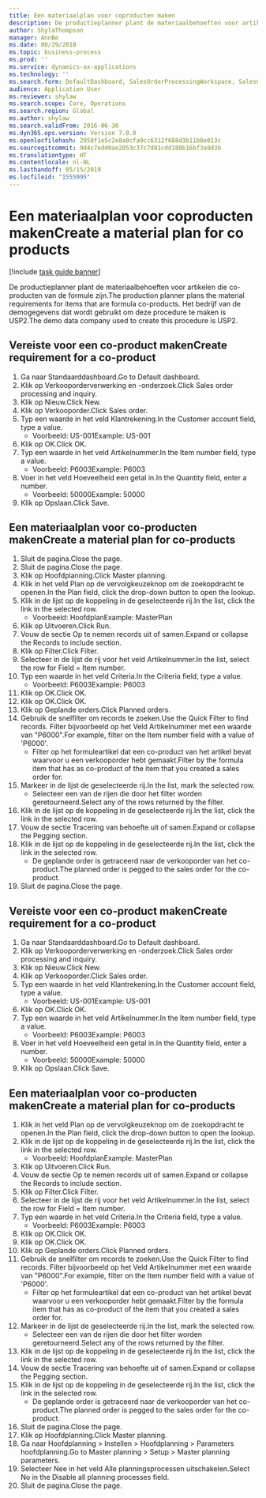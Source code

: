 ```yaml
---
title: Een materiaalplan voor coproducten maken
description: De productieplanner plant de materiaalbehoeften voor artikelen die co-producten van de formule zijn.
author: ShylaThompson
manager: AnnBe
ms.date: 08/29/2018
ms.topic: business-process
ms.prod: ''
ms.service: dynamics-ax-applications
ms.technology: ''
ms.search.form: DefaultDashboard, SalesOrderProcessingWorkspace, SalesCreateOrder, SalesTable, ReqCreatePlanWorkspace, ReqTransPlanCard, SysQueryForm, ReqTransPo
audience: Application User
ms.reviewer: shylaw
ms.search.scope: Core, Operations
ms.search.region: Global
ms.author: shylaw
ms.search.validFrom: 2016-06-30
ms.dyn365.ops.version: Version 7.0.0
ms.openlocfilehash: 2958f1e5c2e8a0cfa9cc6312f688d3b11b8e013c
ms.sourcegitcommit: 9d4c7edd0ae2053c37c7d81cdd180b16bf3a9d3b
ms.translationtype: HT
ms.contentlocale: nl-NL
ms.lasthandoff: 05/15/2019
ms.locfileid: "1555995"
---
```

# <a name="create-a-material-plan-for-co-products"></a><span data-ttu-id="abf59-103">Een materiaalplan voor coproducten maken</span><span class="sxs-lookup"><span data-stu-id="abf59-103">Create a material plan for co products</span></span>

[!include [task guide banner](../../includes/task-guide-banner.md)]

<span data-ttu-id="abf59-104">De productieplanner plant de materiaalbehoeften voor artikelen die co-producten van de formule zijn.</span><span class="sxs-lookup"><span data-stu-id="abf59-104">The production planner plans the material requirements for items that are formula co-products.</span></span> <span data-ttu-id="abf59-105">Het bedrijf van de demogegevens dat wordt gebruikt om deze procedure te maken is USP2.</span><span class="sxs-lookup"><span data-stu-id="abf59-105">The demo data company used to create this procedure is USP2.</span></span>


## <a name="create-requirement-for-a-co-product"></a><span data-ttu-id="abf59-106">Vereiste voor een co-product maken</span><span class="sxs-lookup"><span data-stu-id="abf59-106">Create requirement for a co-product</span></span>
1. <span data-ttu-id="abf59-107">Ga naar Standaarddashboard.</span><span class="sxs-lookup"><span data-stu-id="abf59-107">Go to Default dashboard.</span></span>
2. <span data-ttu-id="abf59-108">Klik op Verkooporderverwerking en -onderzoek.</span><span class="sxs-lookup"><span data-stu-id="abf59-108">Click Sales order processing and inquiry.</span></span>
3. <span data-ttu-id="abf59-109">Klik op Nieuw.</span><span class="sxs-lookup"><span data-stu-id="abf59-109">Click New.</span></span>
4. <span data-ttu-id="abf59-110">Klik op Verkooporder.</span><span class="sxs-lookup"><span data-stu-id="abf59-110">Click Sales order.</span></span>
5. <span data-ttu-id="abf59-111">Typ een waarde in het veld Klantrekening.</span><span class="sxs-lookup"><span data-stu-id="abf59-111">In the Customer account field, type a value.</span></span>
    * <span data-ttu-id="abf59-112">Voorbeeld: US-001</span><span class="sxs-lookup"><span data-stu-id="abf59-112">Example: US-001</span></span>  
6. <span data-ttu-id="abf59-113">Klik op OK.</span><span class="sxs-lookup"><span data-stu-id="abf59-113">Click OK.</span></span>
7. <span data-ttu-id="abf59-114">Typ een waarde in het veld Artikelnummer.</span><span class="sxs-lookup"><span data-stu-id="abf59-114">In the Item number field, type a value.</span></span>
    * <span data-ttu-id="abf59-115">Voorbeeld: P6003</span><span class="sxs-lookup"><span data-stu-id="abf59-115">Example: P6003</span></span>  
8. <span data-ttu-id="abf59-116">Voer in het veld Hoeveelheid een getal in.</span><span class="sxs-lookup"><span data-stu-id="abf59-116">In the Quantity field, enter a number.</span></span>
    * <span data-ttu-id="abf59-117">Voorbeeld: 50000</span><span class="sxs-lookup"><span data-stu-id="abf59-117">Example: 50000</span></span>  
9. <span data-ttu-id="abf59-118">Klik op Opslaan.</span><span class="sxs-lookup"><span data-stu-id="abf59-118">Click Save.</span></span>

## <a name="create-a-material-plan-for-co-products"></a><span data-ttu-id="abf59-119">Een materiaalplan voor co-producten maken</span><span class="sxs-lookup"><span data-stu-id="abf59-119">Create a material plan for co-products</span></span>
1. <span data-ttu-id="abf59-120">Sluit de pagina.</span><span class="sxs-lookup"><span data-stu-id="abf59-120">Close the page.</span></span>
2. <span data-ttu-id="abf59-121">Sluit de pagina.</span><span class="sxs-lookup"><span data-stu-id="abf59-121">Close the page.</span></span>
3. <span data-ttu-id="abf59-122">Klik op Hoofdplanning.</span><span class="sxs-lookup"><span data-stu-id="abf59-122">Click Master planning.</span></span>
4. <span data-ttu-id="abf59-123">Klik in het veld Plan op de vervolgkeuzeknop om de zoekopdracht te openen.</span><span class="sxs-lookup"><span data-stu-id="abf59-123">In the Plan field, click the drop-down button to open the lookup.</span></span>
5. <span data-ttu-id="abf59-124">Klik in de lijst op de koppeling in de geselecteerde rij.</span><span class="sxs-lookup"><span data-stu-id="abf59-124">In the list, click the link in the selected row.</span></span>
    * <span data-ttu-id="abf59-125">Voorbeeld: Hoofdplan</span><span class="sxs-lookup"><span data-stu-id="abf59-125">Example: MasterPlan</span></span>  
6. <span data-ttu-id="abf59-126">Klik op Uitvoeren.</span><span class="sxs-lookup"><span data-stu-id="abf59-126">Click Run.</span></span>
7. <span data-ttu-id="abf59-127">Vouw de sectie Op te nemen records uit of samen.</span><span class="sxs-lookup"><span data-stu-id="abf59-127">Expand or collapse the Records to include section.</span></span>
8. <span data-ttu-id="abf59-128">Klik op Filter.</span><span class="sxs-lookup"><span data-stu-id="abf59-128">Click Filter.</span></span>
9. <span data-ttu-id="abf59-129">Selecteer in de lijst de rij voor het veld Artikelnummer.</span><span class="sxs-lookup"><span data-stu-id="abf59-129">In the list, select the row for Field = Item number.</span></span>
10. <span data-ttu-id="abf59-130">Typ een waarde in het veld Criteria.</span><span class="sxs-lookup"><span data-stu-id="abf59-130">In the Criteria field, type a value.</span></span>
    * <span data-ttu-id="abf59-131">Voorbeeld: P6003</span><span class="sxs-lookup"><span data-stu-id="abf59-131">Example: P6003</span></span>  
11. <span data-ttu-id="abf59-132">Klik op OK.</span><span class="sxs-lookup"><span data-stu-id="abf59-132">Click OK.</span></span>
12. <span data-ttu-id="abf59-133">Klik op OK.</span><span class="sxs-lookup"><span data-stu-id="abf59-133">Click OK.</span></span>
13. <span data-ttu-id="abf59-134">Klik op Geplande orders.</span><span class="sxs-lookup"><span data-stu-id="abf59-134">Click Planned orders.</span></span>
14. <span data-ttu-id="abf59-135">Gebruik de snelfilter om records te zoeken.</span><span class="sxs-lookup"><span data-stu-id="abf59-135">Use the Quick Filter to find records.</span></span> <span data-ttu-id="abf59-136">Filter bijvoorbeeld op het Veld Artikelnummer met een waarde van "P6000".</span><span class="sxs-lookup"><span data-stu-id="abf59-136">For example, filter on the Item number field with a value of 'P6000'.</span></span>
    * <span data-ttu-id="abf59-137">Filter op het formuleartikel dat een co-product van het artikel bevat waarvoor u een verkooporder hebt gemaakt.</span><span class="sxs-lookup"><span data-stu-id="abf59-137">Filter by the formula item that has as co-product of the item that you created a sales order for.</span></span>  
15. <span data-ttu-id="abf59-138">Markeer in de lijst de geselecteerde rij.</span><span class="sxs-lookup"><span data-stu-id="abf59-138">In the list, mark the selected row.</span></span>
    * <span data-ttu-id="abf59-139">Selecteer een van de rijen die door het filter worden geretourneerd.</span><span class="sxs-lookup"><span data-stu-id="abf59-139">Select any of the rows returned by the filter.</span></span>  
16. <span data-ttu-id="abf59-140">Klik in de lijst op de koppeling in de geselecteerde rij.</span><span class="sxs-lookup"><span data-stu-id="abf59-140">In the list, click the link in the selected row.</span></span>
17. <span data-ttu-id="abf59-141">Vouw de sectie Tracering van behoefte uit of samen.</span><span class="sxs-lookup"><span data-stu-id="abf59-141">Expand or collapse the Pegging section.</span></span>
18. <span data-ttu-id="abf59-142">Klik in de lijst op de koppeling in de geselecteerde rij.</span><span class="sxs-lookup"><span data-stu-id="abf59-142">In the list, click the link in the selected row.</span></span>
    * <span data-ttu-id="abf59-143">De geplande order is getraceerd naar de verkooporder van het co-product.</span><span class="sxs-lookup"><span data-stu-id="abf59-143">The planned order is pegged to the sales order for the co-product.</span></span>  
19. <span data-ttu-id="abf59-144">Sluit de pagina.</span><span class="sxs-lookup"><span data-stu-id="abf59-144">Close the page.</span></span>

## <a name="create-requirement-for-a-co-product"></a><span data-ttu-id="abf59-145">Vereiste voor een co-product maken</span><span class="sxs-lookup"><span data-stu-id="abf59-145">Create requirement for a co-product</span></span>
1. <span data-ttu-id="abf59-146">Ga naar Standaarddashboard.</span><span class="sxs-lookup"><span data-stu-id="abf59-146">Go to Default dashboard.</span></span>
2. <span data-ttu-id="abf59-147">Klik op Verkooporderverwerking en -onderzoek.</span><span class="sxs-lookup"><span data-stu-id="abf59-147">Click Sales order processing and inquiry.</span></span>
3. <span data-ttu-id="abf59-148">Klik op Nieuw.</span><span class="sxs-lookup"><span data-stu-id="abf59-148">Click New.</span></span>
4. <span data-ttu-id="abf59-149">Klik op Verkooporder.</span><span class="sxs-lookup"><span data-stu-id="abf59-149">Click Sales order.</span></span>
5. <span data-ttu-id="abf59-150">Typ een waarde in het veld Klantrekening.</span><span class="sxs-lookup"><span data-stu-id="abf59-150">In the Customer account field, type a value.</span></span>
    * <span data-ttu-id="abf59-151">Voorbeeld: US-001</span><span class="sxs-lookup"><span data-stu-id="abf59-151">Example: US-001</span></span>  
6. <span data-ttu-id="abf59-152">Klik op OK.</span><span class="sxs-lookup"><span data-stu-id="abf59-152">Click OK.</span></span>
7. <span data-ttu-id="abf59-153">Typ een waarde in het veld Artikelnummer.</span><span class="sxs-lookup"><span data-stu-id="abf59-153">In the Item number field, type a value.</span></span>
    * <span data-ttu-id="abf59-154">Voorbeeld: P6003</span><span class="sxs-lookup"><span data-stu-id="abf59-154">Example: P6003</span></span>  
8. <span data-ttu-id="abf59-155">Voer in het veld Hoeveelheid een getal in.</span><span class="sxs-lookup"><span data-stu-id="abf59-155">In the Quantity field, enter a number.</span></span>
    * <span data-ttu-id="abf59-156">Voorbeeld: 50000</span><span class="sxs-lookup"><span data-stu-id="abf59-156">Example: 50000</span></span>  
9. <span data-ttu-id="abf59-157">Klik op Opslaan.</span><span class="sxs-lookup"><span data-stu-id="abf59-157">Click Save.</span></span>

## <a name="create-a-material-plan-for-co-products"></a><span data-ttu-id="abf59-158">Een materiaalplan voor co-producten maken</span><span class="sxs-lookup"><span data-stu-id="abf59-158">Create a material plan for co-products</span></span>
1. <span data-ttu-id="abf59-159">Klik in het veld Plan op de vervolgkeuzeknop om de zoekopdracht te openen.</span><span class="sxs-lookup"><span data-stu-id="abf59-159">In the Plan field, click the drop-down button to open the lookup.</span></span>
2. <span data-ttu-id="abf59-160">Klik in de lijst op de koppeling in de geselecteerde rij.</span><span class="sxs-lookup"><span data-stu-id="abf59-160">In the list, click the link in the selected row.</span></span>
    * <span data-ttu-id="abf59-161">Voorbeeld: Hoofdplan</span><span class="sxs-lookup"><span data-stu-id="abf59-161">Example: MasterPlan</span></span>  
3. <span data-ttu-id="abf59-162">Klik op Uitvoeren.</span><span class="sxs-lookup"><span data-stu-id="abf59-162">Click Run.</span></span>
4. <span data-ttu-id="abf59-163">Vouw de sectie Op te nemen records uit of samen.</span><span class="sxs-lookup"><span data-stu-id="abf59-163">Expand or collapse the Records to include section.</span></span>
5. <span data-ttu-id="abf59-164">Klik op Filter.</span><span class="sxs-lookup"><span data-stu-id="abf59-164">Click Filter.</span></span>
6. <span data-ttu-id="abf59-165">Selecteer in de lijst de rij voor het veld Artikelnummer.</span><span class="sxs-lookup"><span data-stu-id="abf59-165">In the list, select the row for Field = Item number.</span></span>
7. <span data-ttu-id="abf59-166">Typ een waarde in het veld Criteria.</span><span class="sxs-lookup"><span data-stu-id="abf59-166">In the Criteria field, type a value.</span></span>
    * <span data-ttu-id="abf59-167">Voorbeeld: P6003</span><span class="sxs-lookup"><span data-stu-id="abf59-167">Example: P6003</span></span>  
8. <span data-ttu-id="abf59-168">Klik op OK.</span><span class="sxs-lookup"><span data-stu-id="abf59-168">Click OK.</span></span>
9. <span data-ttu-id="abf59-169">Klik op OK.</span><span class="sxs-lookup"><span data-stu-id="abf59-169">Click OK.</span></span>
10. <span data-ttu-id="abf59-170">Klik op Geplande orders.</span><span class="sxs-lookup"><span data-stu-id="abf59-170">Click Planned orders.</span></span>
11. <span data-ttu-id="abf59-171">Gebruik de snelfilter om records te zoeken.</span><span class="sxs-lookup"><span data-stu-id="abf59-171">Use the Quick Filter to find records.</span></span> <span data-ttu-id="abf59-172">Filter bijvoorbeeld op het Veld Artikelnummer met een waarde van "P6000".</span><span class="sxs-lookup"><span data-stu-id="abf59-172">For example, filter on the Item number field with a value of 'P6000'.</span></span>
    * <span data-ttu-id="abf59-173">Filter op het formuleartikel dat een co-product van het artikel bevat waarvoor u een verkooporder hebt gemaakt.</span><span class="sxs-lookup"><span data-stu-id="abf59-173">Filter by the formula item that has as co-product of the item that you created a sales order for.</span></span>  
12. <span data-ttu-id="abf59-174">Markeer in de lijst de geselecteerde rij.</span><span class="sxs-lookup"><span data-stu-id="abf59-174">In the list, mark the selected row.</span></span>
    * <span data-ttu-id="abf59-175">Selecteer een van de rijen die door het filter worden geretourneerd.</span><span class="sxs-lookup"><span data-stu-id="abf59-175">Select any of the rows returned by the filter.</span></span>  
13. <span data-ttu-id="abf59-176">Klik in de lijst op de koppeling in de geselecteerde rij.</span><span class="sxs-lookup"><span data-stu-id="abf59-176">In the list, click the link in the selected row.</span></span>
14. <span data-ttu-id="abf59-177">Vouw de sectie Tracering van behoefte uit of samen.</span><span class="sxs-lookup"><span data-stu-id="abf59-177">Expand or collapse the Pegging section.</span></span>
15. <span data-ttu-id="abf59-178">Klik in de lijst op de koppeling in de geselecteerde rij.</span><span class="sxs-lookup"><span data-stu-id="abf59-178">In the list, click the link in the selected row.</span></span>
    * <span data-ttu-id="abf59-179">De geplande order is getraceerd naar de verkooporder van het co-product.</span><span class="sxs-lookup"><span data-stu-id="abf59-179">The planned order is pegged to the sales order for the co-product.</span></span>  
16. <span data-ttu-id="abf59-180">Sluit de pagina.</span><span class="sxs-lookup"><span data-stu-id="abf59-180">Close the page.</span></span>
17. <span data-ttu-id="abf59-181">Klik op Hoofdplanning.</span><span class="sxs-lookup"><span data-stu-id="abf59-181">Click Master planning.</span></span>
18. <span data-ttu-id="abf59-182">Ga naar Hoofdplanning > Instellen > Hoofdplanning > Parameters hoofdplanning.</span><span class="sxs-lookup"><span data-stu-id="abf59-182">Go to Master planning > Setup > Master planning parameters.</span></span>
19. <span data-ttu-id="abf59-183">Selecteer Nee in het veld Alle planningsprocessen uitschakelen.</span><span class="sxs-lookup"><span data-stu-id="abf59-183">Select No in the Disable all planning processes field.</span></span>
20. <span data-ttu-id="abf59-184">Sluit de pagina.</span><span class="sxs-lookup"><span data-stu-id="abf59-184">Close the page.</span></span>


